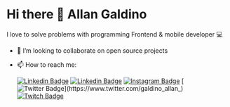 # Hi there 👋 Allan Galdino

I love to solve problems with programming
Frontend & mobile developer :computer:

- 👯 I’m looking to collaborate on open source projects
- 📫 How to reach me:
  
  [![Linkedin Badge](https://img.shields.io/badge/-Gmail-d44638?style=flat-square&logo=Gmail&logoColor=white&link=mailto:galdinoallancodes@gmail.com )](mailto:galdinoallancodes@gmail.com)
  [![Linkedin Badge](https://img.shields.io/badge/-LinkedIn-blue?style=flat-square&logo=Linkedin&logoColor=white&link=https://www.linkedin.com/in/galdinoallan)](https://www.linkedin.com/in/galdinoallan)
  [![Instagram Badge](https://img.shields.io/badge/-Instagram-c32aa3?style=flat-square&logo=instagram&logoColor=white&link=https://www.instagram.com/galdinoallan.codes/)](https://www.instagram.com/galdinoallan.codes/)
  [![Twitter Badge](https://img.shields.io/twitter/follow/galdino_allan_?color=%2300acee&label=Twitter&logo=Twitter&logoColor=%2300acee&style=flat-square&link=https://www.twitter.com/galdino_allan_)](https://www.twitter.com/galdino_allan_)
  [![Twitch Badge](https://img.shields.io/twitch/status/galdinoallan?color=%236441a5&label=Twitch&logo=Twitch&logoColor=white&style=flat-square)](https://www.twitch.tv/galdinoallan)
